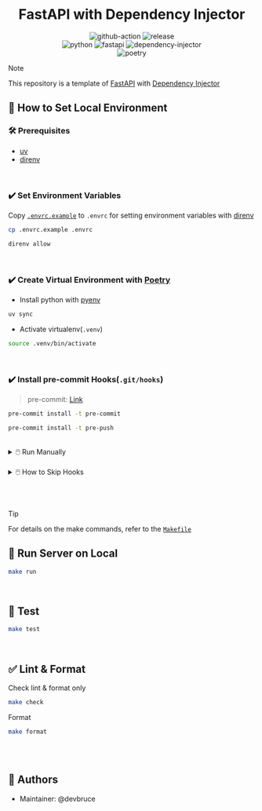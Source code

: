<h1 align="center">
    FastAPI with Dependency Injector
</h1>

<p align="center">
    <img src="https://github.com/devbruce/fastapi-di-tpl/actions/workflows/test.yml/badge.svg?branch=main" alt="github-action" />
    <img src="https://img.shields.io/github/release/devbruce/fastapi-di-tpl.svg" alt="release" />
    <br>
    <img src="https://img.shields.io/badge/Python-3.13-blue?style=flat&logo=python" alt="python" />
    <img src="https://img.shields.io/badge/FastAPI-0.116-brightgreen?style=flat&logo=fastapi" alt="fastapi" />
    <img src="https://img.shields.io/badge/Dependency Injector-4.48-skyblue?style=flat" alt="dependency-injector" />
    <br>
    <img src="https://img.shields.io/endpoint?url=https://python-poetry.org/badge/v0.json" alt="poetry" />
</p>

> [!NOTE]  
> This repository is a template of [FastAPI](https://fastapi.tiangolo.com/) with [Dependency Injector](https://python-dependency-injector.ets-labs.org/)

## 📖 How to Set Local Environment

### 🛠️ Prerequisites

- [uv](https://github.com/astral-sh/uv)
- [direnv](https://direnv.net/)

<br>

### ✔️ Set Environment Variables

Copy  [`.envrc.example`](./.envrc.example) to `.envrc` for setting environment variables with [direnv](https://direnv.net/)

```bash
cp .envrc.example .envrc
```

```bash
direnv allow
```

<br>

### ✔️ Create Virtual Environment with [Poetry](https://python-poetry.org/)

- Install python with [pyenv](https://github.com/pyenv/pyenv)

```bash
uv sync
```

- Activate virtualenv(`.venv`)

```bash
source .venv/bin/activate
```

<br>

### ✔️ Install pre-commit Hooks(`.git/hooks`)

> pre-commit: [Link](https://pre-commit.com/)

```bash
pre-commit install -t pre-commit
```

```bash
pre-commit install -t pre-push
```

<br>

<details>
  <summary>🖱️ Run Manually</summary>

```bash
pre-commit run
```

</details>

<br>

<details>
  <summary>🖱️ How to Skip Hooks</summary>

After installing the hooks, you can use the `--no-verify` option to skip it.

```bash
git commit --no-verify
```

```bash
git push --no-verify
```

</details>

<br><br>

> [!TIP]  
> For details on the make commands, refer to the [`Makefile`](./Makefile)

## 🚀 Run Server on Local

```bash
make run
```

<br>

## 💯 Test

```bash
make test
```

<br>

## ✅ Lint & Format

Check lint & format only

```bash
make check
```

Format

```bash
make format
```

<br><br>

## 👤 Authors

- Maintainer: @devbruce
